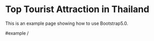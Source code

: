 Top Tourist Attraction in Thailand
==================
This is an example page showing how to use Bootstrap5.0.

#example
/<img class="img-fluid img-thumbnail" src="" alt=""/>